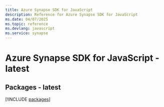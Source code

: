 ```yaml
---
title: Azure Synapse SDK for JavaScript
description: Reference for Azure Synapse SDK for JavaScript
ms.date: 04/07/2025
ms.topic: reference
ms.devlang: javascript
ms.service: synapse
---
```

# Azure Synapse SDK for JavaScript - latest
## Packages - latest
[!INCLUDE [packages](synapse-index.md)]